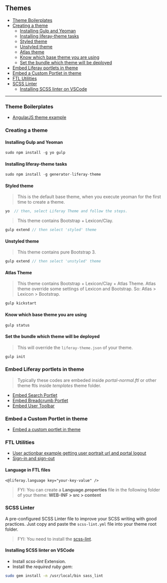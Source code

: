 ## Themes

* [Theme Boilerplates](#theme-boilerplates)
* [Creating a theme](#creating-a-theme)
    * [Installing Gulp and Yeoman](#installing-gulp-and-yeoman)
    * [Installing liferay-theme tasks](#installing-liferay-theme-tasks)
    * [Styled theme](#styled-theme)
    * [Unstyled theme](#unstyled-theme)
    * [Atlas theme](#atlas-theme)
    * [Know which base theme you are using](#know-which-base-theme-you-are-using)
    * [Set the bundle which theme will be deployed](#set-the-bundle-which-theme-will-be-deployed)
* [Embed Liferay portlets in theme](#embed-liferay-portlets-in-theme)
* [Embed a Custom Portlet in theme](#embed-a-custom-portlet-in-theme)
* [FTL Utilities](#ftl-utilities)
* [SCSS Linter](#scss-linter)
    * [Installing SCSS linter on VSCode](#installing-scss-linter-on-vscode)

---

### Theme Boilerplates

* [AngularJS theme example](https://github.com/clovisdasilvaneto/Liferay-AngularJs-Theme)

### Creating a theme

#### Installing Gulp and Yeoman

```js
sudo npm install -g yo gulp
```

#### Installing liferay-theme tasks

```js
sudo npm install -g generator-liferay-theme
```

#### Styled theme

> This is the default base theme, when you execute yeoman for the first time to create a theme.

```js
yo  // then, select Liferay Theme and follow the steps.
```

> This theme contains Bootstrap + Lexicon/Clay.

```js
gulp extend // then select 'styled' theme
```

#### Unstyled theme

> This theme contains pure Bootstrap 3.

```js
gulp extend // then select 'unstyled' theme
```

#### Atlas Theme 

> This theme contains Bootstrap + Lexicon/Clay + Atlas Theme.
> Atlas theme override some settings of Lexicon and Bootstrap. So: Atlas > Lexicon > Bootstrap.

```js
gulp kickstart
```

#### Know which base theme you are using

```js
gulp status
```

#### Set the bundle which theme will be deployed

> This will override the `liferay-theme.json` of your theme.

```js
gulp init
```

### Embed Liferay portlets in theme

> Typically these codes are embeded inside _portal-normal.ftl_ or other theme ftls inside _templates_ theme folder.

* [Embed Search Portlet](examples/embed-search-portlet.ftl)
* [Embed Breadcrumb Portlet](examples/embed-breadcrumb-portlet.ftl)
* [Embed User Toolbar](examples/embed-user-toolbar.ftl)

### Embed a Custom Portlet in theme

* [Embed a custom portlet in theme](examples/embed-custom-portlet.ftl)

### FTL Utilities

* [User actionbar example getting user portrait url and portal logout](examples/user-actionbar-with-user-portrait.ftl)
* [Sign-in and sign-out](examples/signin-and-signout.ftl)

#### Language in FTL files

```freemarker
<@liferay.language key="your-key-value" />
```

> FYI: You can create a **Language.properties** file in the following folder of your theme: **WEB-INF > src > content**

### SCSS Linter

A pre-configured SCSS Linter file to improve your SCSS writing with good practices.
Just copy and paste the `scss-lint.yml` file into your theme root folder.

> FYI: You need to install the [scss-lint](https://github.com/brigade/scss-lint).

#### Installing SCSS linter on VSCode

* Install *scss-lint* Extension.
* Install the *required ruby gem*:

```bash
sudo gem install -n /usr/local/bin sass_lint
```

